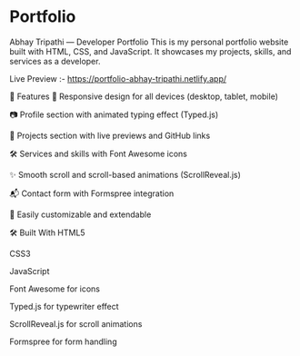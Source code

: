 # Portfolio
Abhay Tripathi — Developer Portfolio
This is my personal portfolio website built with HTML, CSS, and JavaScript.
It showcases my projects, skills, and services as a developer.

Live Preview :- https://portfolio-abhay-tripathi.netlify.app/

📌 Features
🎨 Responsive design for all devices (desktop, tablet, mobile)

📷 Profile section with animated typing effect (Typed.js)

💼 Projects section with live previews and GitHub links

🛠️ Services and skills with Font Awesome icons

✨ Smooth scroll and scroll-based animations (ScrollReveal.js)

📬 Contact form with Formspree integration

📁 Easily customizable and extendable

🛠️ Built With
HTML5

CSS3

JavaScript

Font Awesome for icons

Typed.js for typewriter effect

ScrollReveal.js for scroll animations

Formspree for form handling
